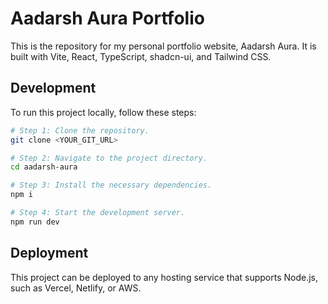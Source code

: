 # Aadarsh Aura Portfolio

This is the repository for my personal portfolio website, Aadarsh Aura. It is built with Vite, React, TypeScript, shadcn-ui, and Tailwind CSS.

## Development

To run this project locally, follow these steps:

```sh
# Step 1: Clone the repository.
git clone <YOUR_GIT_URL>

# Step 2: Navigate to the project directory.
cd aadarsh-aura

# Step 3: Install the necessary dependencies.
npm i

# Step 4: Start the development server.
npm run dev
```

## Deployment

This project can be deployed to any hosting service that supports Node.js, such as Vercel, Netlify, or AWS.
